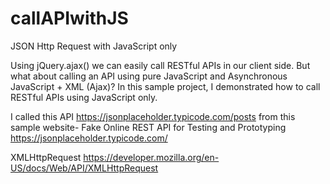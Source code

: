 # callAPIwithJS
JSON Http Request with JavaScript only

Using jQuery.ajax() we can easily call RESTful APIs in our client side. But what about calling an API using pure JavaScript and Asynchronous JavaScript + XML (Ajax)? In this sample project, I demonstrated how to call RESTful APIs using JavaScript only. 

I called this API https://jsonplaceholder.typicode.com/posts from this sample website-
Fake Online REST API for Testing and Prototyping
https://jsonplaceholder.typicode.com/

XMLHttpRequest
https://developer.mozilla.org/en-US/docs/Web/API/XMLHttpRequest
